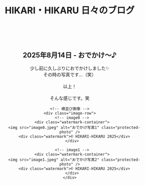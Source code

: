 <!DOCTYPE html>
<html lang="ja">
<head>
  <meta charset="UTF-8" />
  <title>2025年8月14日 - おでかけ〜♪</title>
  <link rel="stylesheet" href="../style.css" />

  <style>
    #blackout {
      display: none;
      position: fixed;
      inset: 0;
      background: black;
      z-index: 9999;
    }

    .protected-photo {
      width: 100%;
      user-select: none;
      -webkit-user-drag: none;
      pointer-events: auto;
      display: block;
    }

    .image-row {
      display: flex;
      flex-wrap: nowrap; /* 折り返さない */
      justify-content: center;
      gap: 16px; /* 画像間の余白 */
      margin-top: 20px;
      overflow-x: auto; /* 横スクロール可 */
      padding-bottom: 10px; /* スクロールバーと画像の間に余白 */
    }

    .watermark-container {
      position: relative;
      flex: 0 0 auto; /* 横並び固定 */
      width: 80%; /* 画面幅の80%サイズ */
      max-width: 400px;
    }

    .watermark {
      position: absolute;
      top: 50%;
      left: 50%;
      transform: translate(-50%, -50%);
      color: white;
      font-size: 48px;
      opacity: 0.1;
      background: rgba(0, 0, 0, 0);
      padding: 0;
      border-radius: 0;
      text-shadow: 2px 2px 8px black;
      pointer-events: none;
      white-space: nowrap;
      user-select: none;
    }

    main {
      padding: 20px;
      text-align: center;
    }

    /* 横スクロールバーを目立たせない（オプション） */
    .image-row::-webkit-scrollbar {
      height: 8px;
    }
    .image-row::-webkit-scrollbar-thumb {
      background-color: rgba(0,0,0,0.3);
      border-radius: 4px;
    }
  </style>
</head>
<body oncontextmenu="return false;" onselectstart="return false;" ondragstart="return false;">
  <header>
    <h1>HIKARI・HIKARU 日々のブログ</h1>
  </header>

  <main>
    <h2>2025年8月14日 - おでかけ〜♪</h2>
    <p>
      少し前に久しぶりにおでかけしました✨<br>
      その時の写真です...（笑）<br><br>
      以上！<br><br>
      そんな感じです。笑
    </p>

    <!-- 横並び画像 -->
    <div class="image-row">
      <!-- image0 -->
      <div class="watermark-container">
        <img src="image0.jpeg" alt="おでかけ写真1" class="protected-photo" />
        <div class="watermark">© HIKARI-HIKARU 2025</div>
      </div>

      <!-- image1 -->
      <div class="watermark-container">
        <img src="image1.jpeg" alt="おでかけ写真2" class="protected-photo" />
        <div class="watermark">© HIKARI-HIKARU 2025</div>
      </div>
    </div>
  </main>

  <div id="blackout"></div>

  <script>
    const photos = document.querySelectorAll('.protected-photo');
    const blackout = document.getElementById('blackout');

    photos.forEach((photo) => {
      let timer;
      photo.addEventListener('touchstart', () => {
        timer = setTimeout(() => {
          blackout.style.display = 'block';
        }, 500);
      });
      photo.addEventListener('touchend', () => clearTimeout(timer));
      photo.addEventListener('touchcancel', () => clearTimeout(timer));
    });

    blackout.addEventListener('click', () => {
      blackout.style.display = 'none';
    });
  </script>
</body>
</html>
